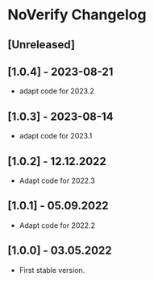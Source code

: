 # NoVerify Changelog

## [Unreleased]

## [1.0.4] - 2023-08-21

- adapt code for 2023.2

## [1.0.3] - 2023-08-14

- adapt code for 2023.1

## [1.0.2] - 12.12.2022

- Adapt code for 2022.3

## [1.0.1] - 05.09.2022

- Adapt code for 2022.2

## [1.0.0] - 03.05.2022

- First stable version.
